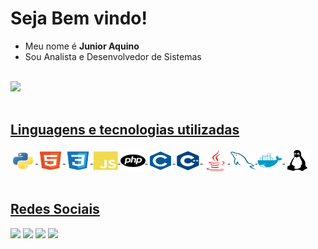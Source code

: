 # Seja Bem vindo!
- Meu nome é **Junior Aquino**
- Sou Analista e Desenvolvedor de Sistemas

<br>

<div>
  <a href="https://github.com/junioraquino">
  <img height="200em" src="https://github-readme-stats.vercel.app/api?username=junioraquino&show_icons=true&theme=dracula&include_all_commits=true&count_private=true"/>
  
</div><br>
  
  ## Linguagens e tecnologias utilizadas
  
  <div style="display: inline_block">
    <img align="center" alt="Python" height="32" width="40" src="https://raw.githubusercontent.com/devicons/devicon/master/icons/python/python-original.svg">
    <img align="center" alt="HTML" height="30" width="40" src="https://raw.githubusercontent.com/devicons/devicon/master/icons/html5/html5-original.svg">
    <img align="center" alt="CSS" height="30" width="40" src="https://raw.githubusercontent.com/devicons/devicon/master/icons/css3/css3-original.svg">
    <img align="center" alt="Js" height="30" width="40" src="https://raw.githubusercontent.com/devicons/devicon/master/icons/javascript/javascript-plain.svg">
    <img align="center" alt="PHP" height="38" width="40" src="https://raw.githubusercontent.com/devicons/devicon/master/icons/php/php-plain.svg">
    <img align="center" alt="C" height="30" width="40" src="https://raw.githubusercontent.com/devicons/devicon/master/icons/c/c-plain.svg">
    <img align="center" alt="C++" height="30" width="40" src="https://raw.githubusercontent.com/devicons/devicon/master/icons/cplusplus/cplusplus-plain.svg">
    <img align="center" alt="Java" height="35" width="40" src="https://raw.githubusercontent.com/devicons/devicon/master/icons/java/java-plain.svg">
    <img align="center" alt="Mysql" height="30" width="40" src="https://raw.githubusercontent.com/devicons/devicon/master/icons/mysql/mysql-plain.svg">
    <img align="center" alt="Docker" height="35" width="40" src="https://raw.githubusercontent.com/devicons/devicon/master/icons/docker/docker-plain.svg">
    <img align="center" alt="Linux" height="35" width="40" src="https://raw.githubusercontent.com/devicons/devicon/master/icons/linux/linux-plain.svg">
</div><br>
  
  ## Redes Sociais
  
  <div>
    <a href="#" target="_blank"><img src="https://img.shields.io/badge/Facebook-1877F2?style=for-the-badge&logo=facebook&logoColor=white" target="_blank"></a> 
    <a href="#" target="_blank"><img src="https://img.shields.io/badge/-LinkedIn-%230077B5?style=for-the-badge&logo=linkedin&logoColor=white" target="_blank"></a>
    <a href="#" target="_blank"><img src="https://img.shields.io/badge/-Instagram-%23E4405F?style=for-the-badge&logo=instagram&logoColor=white" target="_blank"></a>
    <a href="#"><img src="https://img.shields.io/badge/-Gmail-%23333?style=for-the-badge&logo=gmail&logoColor=white" target="_blank"></a>
</div>
